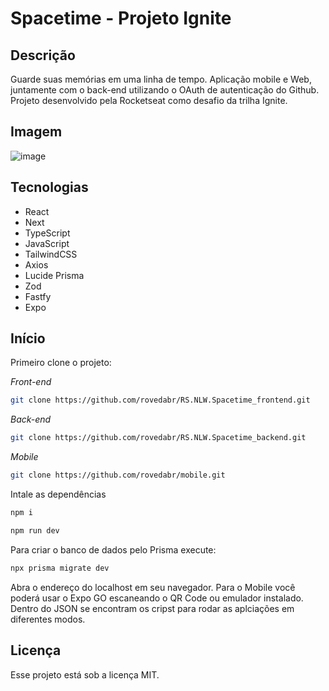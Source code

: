 # Spacetime - Projeto Ignite

## Descrição
Guarde suas memórias em uma linha de tempo. Aplicação mobile e Web, juntamente com o back-end utilizando o OAuth de autenticação do Github. Projeto desenvolvido pela Rocketseat como desafio da trilha Ignite.

## Imagem
![image](https://github.com/rovedabr/RS.NLW.Spacetime_frontend/assets/118762335/ab9bac72-452f-4fc7-96ac-d98a7f1bfad6)

## Tecnologias
- React
- Next
- TypeScript
- JavaScript
- TailwindCSS
- Axios
- Lucide Prisma
- Zod
- Fastfy
- Expo

## Início

Primeiro clone o projeto:

*Front-end*
```bash
git clone https://github.com/rovedabr/RS.NLW.Spacetime_frontend.git
```

*Back-end*
```bash
git clone https://github.com/rovedabr/RS.NLW.Spacetime_backend.git
```

*Mobile*
```bash
git clone https://github.com/rovedabr/mobile.git
```

Intale as dependências 

```bash
npm i
```

```bash
npm run dev
```

Para criar o banco de dados pelo Prisma execute:
```bash
npx prisma migrate dev
```

Abra o endereço do localhost em seu navegador. Para o Mobile você poderá usar o Expo GO escaneando o QR Code ou emulador instalado. Dentro do JSON se encontram os cripst para rodar as aplciações em diferentes modos.

## Licença 
Esse projeto está sob a licença MIT.
